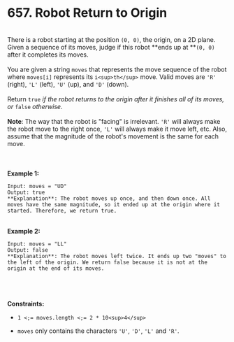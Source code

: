 # 657. Robot Return to Origin

<br />There is a robot starting at the position `(0, 0)`, the origin, on a 2D plane. Given a sequence of its moves, judge if this robot **ends up at **`(0, 0)` after it completes its moves.<br />
<br />You are given a string `moves` that represents the move sequence of the robot where `moves[i]` represents its `i<sup>th</sup>` move. Valid moves are `'R'` (right), `'L'` (left), `'U'` (up), and `'D'` (down).<br />
<br />Return `true`<em> if the robot returns to the origin after it finishes all of its moves, or </em>`false`<em> otherwise</em>.<br />
<br />**Note**: The way that the robot is "facing" is irrelevant. `'R'` will always make the robot move to the right once, `'L'` will always make it move left, etc. Also, assume that the magnitude of the robot's movement is the same for each move.<br />
<br /> <br />
<br />**Example 1:**<br />
```
Input: moves = "UD"
Output: true
**Explanation**: The robot moves up once, and then down once. All moves have the same magnitude, so it ended up at the origin where it started. Therefore, we return true.
```
<br />**Example 2:**<br />
```
Input: moves = "LL"
Output: false
**Explanation**: The robot moves left twice. It ends up two "moves" to the left of the origin. We return false because it is not at the origin at the end of its moves.
```
<br /> <br />
<br />**Constraints:**<br />

* `1 <;= moves.length <;= 2 * 10<sup>4</sup>`

* `moves` only contains the characters `'U'`, `'D'`, `'L'` and `'R'`.